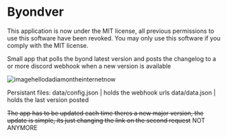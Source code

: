 # Byondver

This application is now under the MIT license, all previous permissions to use this software have been revoked. You may only use this software if you comply with the MIT license.

Small app that polls the byond latest version and posts the changelog to a or more discord webhook when a new version is available

![imagehellodadiamontheinternetnow](https://media.discordapp.net/attachments/484170915253321734/727728020919550012/unknown.png?width=450&height=677)

Persistant files:
data/config.json | holds the webhook urls
data/data.json   | holds the last version posted

~~The app has to be updated each time theres a new major version, the update is simple, its just changing the link on the second request~~ NOT ANYMORE
